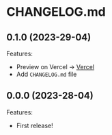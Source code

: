# CHANGELOG.md

## 0.1.0 (2023-29-04)

Features:

  - Preview on Vercel -> [Vercel](https://ricros.vercel.app/)
  - Add `CHANGELOG.md` file

## 0.0.0 (2023-28-04)

Features:

  - First release!
